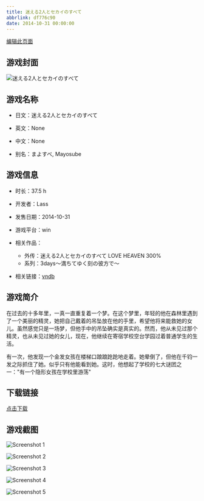 ```yaml
---
title: 迷える2人とセカイのすべて
abbrlink: df776c90
date: 2014-10-31 00:00:00
---
```

[编辑此页面](https://github.com/ACG-3/ADV3-source/blob/main/source/_posts/games/%E8%BF%B7%E3%81%88%E3%82%8B2%E4%BA%BA%E3%81%A8%E3%82%BB%E3%82%AB%E3%82%A4%E3%81%AE%E3%81%99%E3%81%B9%E3%81%A6.md)

## 游戏封面

![迷える2人とセカイのすべて](https://pan.timero.xyz/d/onedrive/img_lib_001/%E8%BF%B7%E3%81%88%E3%82%8B2%E4%BA%BA%E3%81%A8%E3%82%BB%E3%82%AB%E3%82%A4%E3%81%AE%E3%81%99%E3%81%B9%E3%81%A6_cover.avif)


## 游戏名称

- 日文：迷える2人とセカイのすべて
- 英文：None
- 中文：None

- 别名：まよすべ, Mayosube


## 游戏信息

- 时长：37.5 h
- 开发者：Lass
- 发售日期：2014-10-31
- 游戏平台：win
- 相关作品：
   - 外传：迷える2人とセカイのすべて LOVE HEAVEN 300%
   - 系列：3days～満ちてゆく刻の彼方で～

- 相关链接：[vndb](https://vndb.org/v14523)


## 游戏简介

在过去的十多年里，一真一直重复着一个梦。在这个梦里，年轻的他在森林里遇到了一个美丽的精灵，她把自己戴着的吊坠放在他的手里，希望他将来能救她的女儿。虽然感觉只是一场梦，但他手中的吊坠确实是真实的。然而，他从未见过那个精灵，也从未见过她的女儿，现在，他继续在寄宿学校空台学园过着普通学生的生活。

有一次，他发现一个金发女孩在楼梯口踉踉跄跄地走着。她晕倒了，但他在千钧一发之际抓住了她。似乎只有他能看到她。这时，他想起了学校的七大谜团之一："有一个隐形女孩在学校里游荡"




## 下载链接

[点击下载](https://pan.timero.xyz/onedrive/adv_lib_001/%E8%BF%B7%E3%81%88%E3%82%8B2%E4%BA%BA%E3%81%A8%E3%82%BB%E3%82%AB%E3%82%A4%E3%81%AE%E3%81%99%E3%81%B9%E3%81%A6)


## 游戏截图


![Screenshot 1](https://pan.timero.xyz/d/onedrive/img_lib_001/%E8%BF%B7%E3%81%88%E3%82%8B2%E4%BA%BA%E3%81%A8%E3%82%BB%E3%82%AB%E3%82%A4%E3%81%AE%E3%81%99%E3%81%B9%E3%81%A6_Screenshot_1.avif)

![Screenshot 2](https://pan.timero.xyz/d/onedrive/img_lib_001/%E8%BF%B7%E3%81%88%E3%82%8B2%E4%BA%BA%E3%81%A8%E3%82%BB%E3%82%AB%E3%82%A4%E3%81%AE%E3%81%99%E3%81%B9%E3%81%A6_Screenshot_2.avif)

![Screenshot 3](https://pan.timero.xyz/d/onedrive/img_lib_001/%E8%BF%B7%E3%81%88%E3%82%8B2%E4%BA%BA%E3%81%A8%E3%82%BB%E3%82%AB%E3%82%A4%E3%81%AE%E3%81%99%E3%81%B9%E3%81%A6_Screenshot_3.avif)

![Screenshot 4](https://pan.timero.xyz/d/onedrive/img_lib_001/%E8%BF%B7%E3%81%88%E3%82%8B2%E4%BA%BA%E3%81%A8%E3%82%BB%E3%82%AB%E3%82%A4%E3%81%AE%E3%81%99%E3%81%B9%E3%81%A6_Screenshot_4.avif)

![Screenshot 5](https://pan.timero.xyz/d/onedrive/img_lib_001/%E8%BF%B7%E3%81%88%E3%82%8B2%E4%BA%BA%E3%81%A8%E3%82%BB%E3%82%AB%E3%82%A4%E3%81%AE%E3%81%99%E3%81%B9%E3%81%A6_Screenshot_5.avif)

